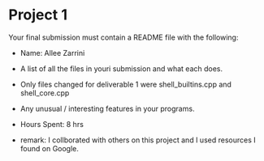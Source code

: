 # Project 1

Your final submission must contain a README file with the following:
 * Name: Allee Zarrini
 * A list of all the files in youri submission and what each does.
  * Only files changed for deliverable 1 were shell_builtins.cpp and shell_core.cpp
 * Any unusual / interesting features in your programs.
 * Hours Spent: 8 hrs

 * remark: I collborated with others on this project and I used resources I found on Google. 

